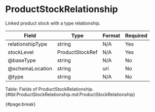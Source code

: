 <!--
    ATTENTION: This file was generated via gradle!
               Do NOT manually edit this file! Any such changes will be overwritten!
-->

# ProductStockRelationship

Linked product stock  with a type relationship.

| Field | Type | Format | Required |
| ------- | ------- | ------- | --- |
| relationshipType | string | N/A | Yes |
| stockLevel | ProductStockRef | N/A | Yes |
| @baseType | string | N/A | No |
| @schemaLocation | string | uri | No |
| @type | string | N/A | No |

Table: Fields of ProductStockRelationship. {#tbl:ProductStockRelationship.md:ProductStockRelationship}

{#page:break}
